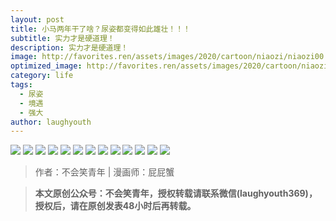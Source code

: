 ```yaml
---
layout: post
title: 小马两年干了啥？尿姿都变得如此雄壮！！！
subtitle: 实力才是硬道理！
description: 实力才是硬道理！
image: http://favorites.ren/assets/images/2020/cartoon/niaozi/niaozi00.jpg
optimized_image: http://favorites.ren/assets/images/2020/cartoon/niaozi/niaozi00.jpg
category: life
tags:
  - 尿姿
  - 境遇
  - 强大
author: laughyouth
---
```


![](http://favorites.ren/assets/images/2020/cartoon/niaozi/niaozi01.jpg)
![](http://favorites.ren/assets/images/2020/cartoon/niaozi/niaozi02.jpg)
![](http://favorites.ren/assets/images/2020/cartoon/niaozi/niaozi03.jpg)
![](http://favorites.ren/assets/images/2020/cartoon/niaozi/niaozi04.jpg)
![](http://favorites.ren/assets/images/2020/cartoon/niaozi/niaozi05.jpg)
![](http://favorites.ren/assets/images/2020/cartoon/niaozi/niaozi06.jpg)
![](http://favorites.ren/assets/images/2020/cartoon/niaozi/niaozi07.jpg)
![](http://favorites.ren/assets/images/2020/cartoon/niaozi/niaozi08.jpg)
![](http://favorites.ren/assets/images/2020/cartoon/niaozi/niaozi09.jpg)
![](http://favorites.ren/assets/images/2020/cartoon/niaozi/niaozi10.jpg)
![](http://favorites.ren/assets/images/2020/cartoon/niaozi/niaozi11.jpg)
![](http://favorites.ren/assets/images/2020/cartoon/niaozi/niaozi12.jpg)
![](http://favorites.ren/assets/images/2020/cartoon/niaozi/niaozi13.jpg)

>作者：不会笑青年 | 漫画师：屁屁蟹

>**本文原创公众号：不会笑青年，授权转载请联系微信(laughyouth369)，授权后，请在原创发表48小时后再转载。**



